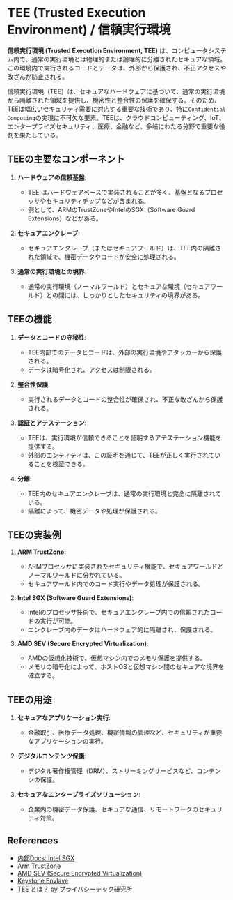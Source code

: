 # TEE (Trusted Execution Environment) / 信頼実行環境

**信頼実行環境 (Trusted Execution Environment, TEE)** は、コンピュータシステム内で、通常の実行環境とは物理的または論理的に分離されたセキュアな領域。この環境内で実行されるコードとデータは、外部から保護され、不正アクセスや改ざんが防止される。

信頼実行環境（TEE）は、セキュアなハードウェアに基づいて、通常の実行環境から隔離された領域を提供し、機密性と整合性の保護を確保する。そのため、TEEは幅広いセキュリティ需要に対応する重要な技術であり、特に`Confidential Computing`の実現に不可欠な要素。TEEは、クラウドコンピューティング、IoT、エンタープライズセキュリティ、医療、金融など、多岐にわたる分野で重要な役割を果たしている。

## TEEの主要なコンポーネント

1. **ハードウェアの信頼基盤**:
   - TEE はハードウェアベースで実装されることが多く、基盤となるプロセッサやセキュリティチップなどが含まれる。
   - 例として、ARMのTrustZoneやIntelのSGX（Software Guard Extensions）などがある。

2. **セキュアエンクレーブ**:
   - セキュアエンクレーブ（またはセキュアワールド）は、TEE内の隔離された領域で、機密データやコードが安全に処理される。

3. **通常の実行環境との境界**:
   - 通常の実行環境（ノーマルワールド）とセキュアな環境（セキュアワールド）との間には、しっかりとしたセキュリティの境界がある。

## TEEの機能

1. **データとコードの守秘性**:
   - TEE内部でのデータとコードは、外部の実行環境やアタッカーから保護される。
   - データは暗号化され、アクセスは制限される。

2. **整合性保護**:
   - 実行されるデータとコードの整合性が確保され、不正な改ざんから保護される。

3. **認証とアテステーション**:
   - TEEは、実行環境が信頼できることを証明するアテステーション機能を提供する。
   - 外部のエンティティは、この証明を通じて、TEEが正しく実行されていることを検証できる。

4. **分離**:
   - TEE内のセキュアエンクレーブは、通常の実行環境と完全に隔離されている。
   - 隔離によって、機密データや処理が保護される。

## TEEの実装例

1. **ARM TrustZone**:
   - ARMプロセッサに実装されたセキュリティ機能で、セキュアワールドとノーマルワールドに分かれている。
   - セキュアワールド内でのコード実行やデータ処理が保護される。

2. **Intel SGX (Software Guard Extensions)**:
   - Intelのプロセッサ技術で、セキュアエンクレーブ内での信頼されたコードの実行が可能。
   - エンクレーブ内のデータはハードウェア的に隔離され、保護される。

3. **AMD SEV (Secure Encrypted Virtualization)**:
   - AMDの仮想化技術で、仮想マシン内でのメモリ保護を提供する。
   - メモリの暗号化によって、ホストOSと仮想マシン間のセキュアな境界を確立する。

## TEEの用途

1. **セキュアなアプリケーション実行**:
   - 金融取引、医療データ処理、機密情報の管理など、セキュリティが重要なアプリケーションの実行。

2. **デジタルコンテンツ保護**:
   - デジタル著作権管理（DRM）、ストリーミングサービスなど、コンテンツの保護。

3. **セキュアなエンタープライズソリューション**:
   - 企業内の機密データ保護、セキュアな通信、リモートワークのセキュリティ対策。

## References

- [内部Docs: Intel SGX](./intel-sgx/README.md)
- [Arm TrustZone](https://www.arm.com/ja/technologies/trustzone-for-cortex-a)
- [AMD SEV (Secure Encrypted Virtualization)](https://www.amd.com/en/developer/sev.html)
- [Keystone Envlave](https://riscv.org/wp-content/uploads/2018/12/Keystone-Enclave-An-Open-Source-Secure-Enclave-for-RISC-V.pdf)
- [TEE とは？ by プライバシーテック研究所](https://acompany.tech/privacytechlab/trusted-execution-environment/)
